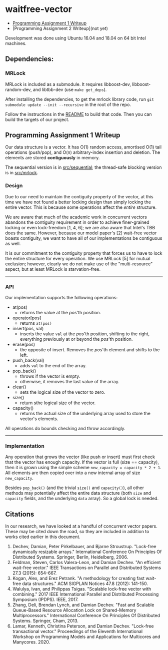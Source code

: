 # waitfree-vector

- [Programming Assignment 1 Writeup](##Programming-Assignment-1-Writeup)
- [Programming Assignment 2 Writeup](not yet)

Development was done using Ubuntu 16.04 and 18.04 on 64 bit Intel machines.

## Dependencies:

### MRLock

MRLock is included as a submodule. It requires libboost-dev, libboost-random-dev, and libtbb-dev (use `make get_deps`).

After installing the dependencies, to get the mrlock library code, run `git submodule update --init --recursive` in the root of the repo.

Follow the instructions in the [README](/mrlock/README) to build that code. Then you can build the targets of our project.

## Programming Assignment 1 Writeup

Our data structure is a vector. It has O(1) random access, amortised O(1) tail operations (push/pop), and O(n) arbitrary-index insertion and deletion. The elements are stored **contiguously** in memory.

The sequential version is in [src/sequential](src/sequential); the thread-safe blocking version is in [src/mrlock](src/mrlock).

### Design

Due to our need to maintain the contiguity property of the vector, at this time we have not found a better locking design than simply locking the entire vector. This is because some operations affect the _entire_ structure.

We are aware that much of the academic work in concurrent vectors abandons the contiguity requirement in order to achieve finer-grained locking or even lock-freedom [1, 4, 6]; we are also aware that Intel's TBB does the same. However, because our model paper's [2] wait-free vector boasts contiguity, we want to have all of our implementations be contiguous as well.

It is our commitment to the contiguity property that forces us to have to lock the entire structure for every operation. We use MRLock [5] for mutual exclusion; however, clearly we do not make use of the "multi-resource" aspect, but at least MRLock is starvation-free.

---

### API

Our implementation supports the following operations:

- at(pos)
  - returns the value at the _pos_'th position.
- operator[pos]
  - returns `at(pos)`
- insert(pos, val)
  - inserts the value `val` at the _pos_'th position, shifting to the right, everything previously at or beyond the _pos_'th position.
- erase(pos)
  - the opposite of insert. Removes the _pos_'th element and shifts to the left.
- push_back(val)
  - adds `val` to the end of the array.
- pop_back()
  - throws if the vector is empty.
  - otherwise, it removes the last value of the array.
- clear()
  - sets the logical size of the vector to zero.
- size()
  - return sthe logical size of the vector.
- capacity()
  - returns the actual size of the underlying array used to store the vector's elements.

All operations do bounds checking and throw accordingly.

---

### Implementation

Any operation that grows the vector (like push or insert) must first check that the vector has enough capacity. If the vector is full (size == capacity), then it is grown using the simple scheme `new_capacity = capacity * 2 + 1`. All elements are then copied over into a new internal array of size `new_capacity`.

Besides `pop_back()` (and the trivial `size()` and `capacity()`), all other methods may potentially affect the entire data structure (both `size` and `capacity` fields, and the underlying `data` array). So a global lock is needed.

## Citations

In our research, we have looked at a handful of concurrent vector papers. These may be cited down the road, so they are included in addition to works cited earlier in this document.

1. Dechev, Damian, Peter Pirkelbauer, and Bjarne Stroustrup. "Lock-free dynamically resizable arrays." International Conference On Principles Of Distributed Systems. Springer, Berlin, Heidelberg, 2006.
1. Feldman, Steven, Carlos Valera-Leon, and Damian Dechev. "An efficient wait-free vector." IEEE Transactions on Parallel and Distributed Systems 27.3 (2015): 654-667.
1. Kogan, Alex, and Erez Petrank. "A methodology for creating fast wait-free data structures." ACM SIGPLAN Notices 47.8 (2012): 141-150.
1. Walulya, Ivan, and Philippas Tsigas. "Scalable lock-free vector with combining." 2017 IEEE International Parallel and Distributed Processing Symposium (IPDPS). IEEE, 2017.
1. Zhang, Deli, Brendan Lynch, and Damian Dechev. "Fast and Scalable Queue-Based Resource Allocation Lock on Shared-Memory Multiprocessors." International Conference On Principles Of Distributed Systems. Springer, Cham, 2013.
1. Lamar, Kenneth, Christina Peterson, and Damian Dechev. "Lock-free transactional vector." Proceedings of the Eleventh International Workshop on Programming Models and Applications for Multicores and Manycores. 2020.
